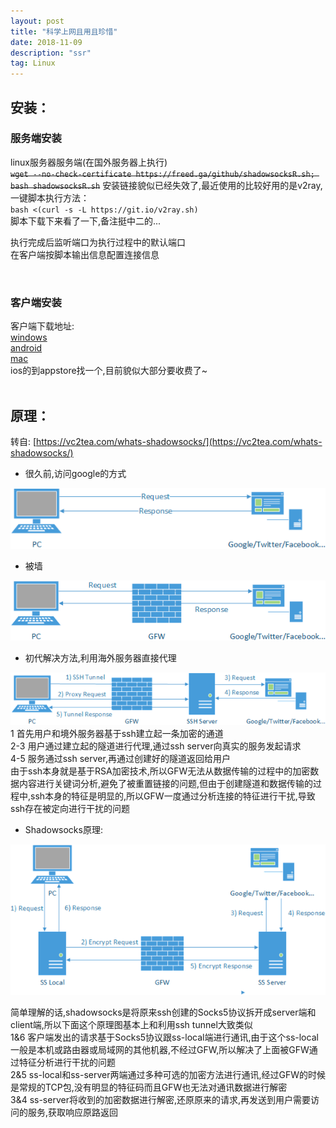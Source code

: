 ```yaml
---
layout: post
title: "科学上网且用且珍惜"
date: 2018-11-09  
description: "ssr"
tag: Linux  
---  
```


## 安装：

### 服务端安装

linux服务器服务端(在国外服务器上执行)  
<del>`wget --no-check-certificate https://freed.ga/github/shadowsocksR.sh; bash shadowsocksR.sh`</del>
安装链接貌似已经失效了,最近使用的比较好用的是v2ray,一键脚本执行方法：  
`bash <(curl -s -L https://git.io/v2ray.sh)`  
脚本下载下来看了一下,备注挺中二的...  

执行完成后监听端口为执行过程中的默认端口  
在客户端按脚本输出信息配置连接信息  

<br>

### 客户端安装

客户端下载地址:  
[windows](href="https://freed.ga/ShadowSocksR/ShadowsocksR-4.7.0.zip")  
[android](https://freed.ga/ShadowSocksR/shadowsocksr-release.apk)  
[mac](https://freed.ga/ShadowSocksR/macOS%20Sierra%2010.10.x.zip)  
ios的到appstore找一个,目前貌似大部分要收费了~  
<br>

## 原理：

转自: [https://vc2tea.com/whats-shadowsocks/](https://vc2tea.com/whats-shadowsocks/)  

- 很久前,访问google的方式  

![](/images/posts/netcont/1.png)  

- 被墙  

![](/images/posts/netcont/2.png)  

- 初代解决方法,利用海外服务器直接代理

![](/images/posts/netcont/3.png)  
1 首先用户和境外服务器基于ssh建立起一条加密的通道  
2-3 用户通过建立起的隧道进行代理,通过ssh server向真实的服务发起请求  
4-5 服务通过ssh server,再通过创建好的隧道返回给用户  
由于ssh本身就是基于RSA加密技术,所以GFW无法从数据传输的过程中的加密数据内容进行关键词分析,避免了被重置链接的问题,但由于创建隧道和数据传输的过程中,ssh本身的特征是明显的,所以GFW一度通过分析连接的特征进行干扰,导致ssh存在被定向进行干扰的问题

- Shadowsocks原理:  

![](/images/posts/netcont/4.png)  

简单理解的话,shadowsocks是将原来ssh创建的Socks5协议拆开成server端和client端,所以下面这个原理图基本上和利用ssh tunnel大致类似  
1&6 客户端发出的请求基于Socks5协议跟ss-local端进行通讯,由于这个ss-local一般是本机或路由器或局域网的其他机器,不经过GFW,所以解决了上面被GFW通过特征分析进行干扰的问题  
2&5 ss-local和ss-server两端通过多种可选的加密方法进行通讯,经过GFW的时候是常规的TCP包,没有明显的特征码而且GFW也无法对通讯数据进行解密  
3&4 ss-server将收到的加密数据进行解密,还原原来的请求,再发送到用户需要访问的服务,获取响应原路返回  
